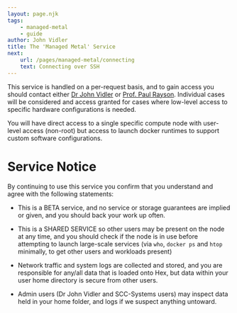 ```yaml
---
layout: page.njk
tags:
    - managed-metal
    - guide
author: John Vidler
title: The 'Managed Metal' Service
next:
    url: /pages/managed-metal/connecting
    text: Connecting over SSH
---
```


This service is handled on a per-request basis, and to gain access you should contact either
<a href="mailto:j.vidler@lancaster.ac.uk">Dr John Vidler</a> or <a href="mailto:p.rayson@lancaster.ac.uk">Prof. Paul Rayson</a>.
Individual cases will be considered and access granted for cases where low-level access to specific hardware configurations
is needed.

You will have direct access to a single specific compute node with user-level access (non-root) but access to launch docker
runtimes to support custom software configurations.

# Service Notice

By continuing to use this service you confirm that you understand and agree
with the following statements:

+ This is a BETA service, and no service or storage guarantees are implied or
  given, and you should back your work up often.

+ This is a SHARED SERVICE so other users may be present on the node at any
  time, and you should check if the node is in use before attempting to launch
  large-scale services (via `who`, `docker ps` and `htop` minimally, to get
  other users and workloads present)

+ Network traffic and system logs are collected and stored, and you are
  responsible for any/all data that is loaded onto Hex, but data within your
  user home directory is secure from other users.

+ Admin users (Dr John Vidler and SCC-Systems users) may inspect data held in
  your home folder, and logs if we suspect anything untoward.